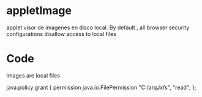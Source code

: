 appletImage
===========
applet visor de imagenes en disco local.
By default , all browser security configurations disallow access to local files

Code
===========
Images are local files


<applet code=DisplayImageExample.class width="200" height="200" >
<param name="Image1" value="check1.jpg">
<param name="Image2" value="check2.jpg">
</applet>


java.policy
grant {
  permission java.io.FilePermission "C:/arqJxfs", "read";
};